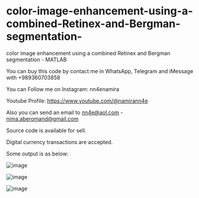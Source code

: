 # color-image-enhancement-using-a-combined-Retinex-and-Bergman-segmentation-
color image enhancement using a combined Retinex and Bergman segmentation - MATLAB

You can buy this code by contact me in WhatsApp, Telegram and iMessage with +989360703858

You can Follow me on Instagram: nn4enamira

Youtube Profile: https://www.youtube.com/@namirann4e

Also you can send an email to nn4e@aol.com - nima.aberomand@gmail.com

Source code is available for sell.

Digital currency transactions are accepted.

Some output is as below:

![image](https://github.com/user-attachments/assets/b2d1f878-5ebd-40cb-b95f-e6ce8af3bc21)

![image](https://github.com/user-attachments/assets/967187de-2a28-4ccd-bc87-31926e81e903)

![image](https://github.com/user-attachments/assets/388b9335-80c2-4e43-9e23-1b573970b868)

